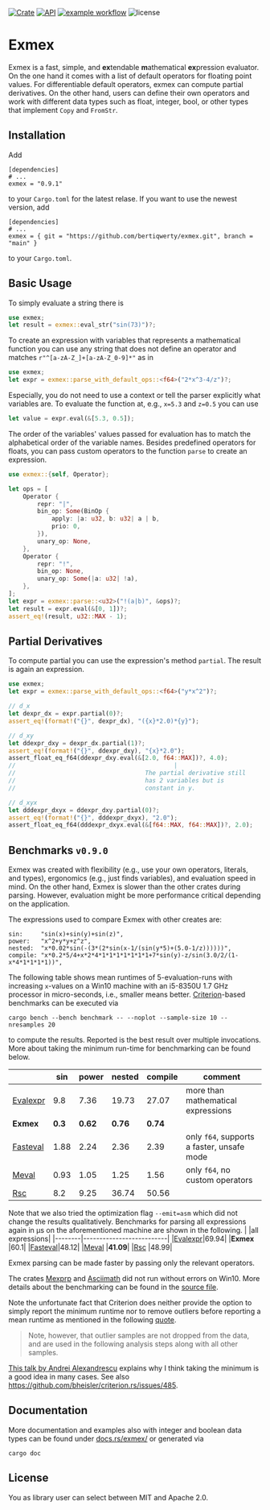 [![Crate](https://img.shields.io/crates/v/exmex.svg)](https://crates.io/crates/exmex)
[![API](https://docs.rs/exmex/badge.svg)](https://docs.rs/exmex)
[![example workflow](https://github.com/bertiqwerty/exmex/actions/workflows/rust.yml/badge.svg)](https://github.com/bertiqwerty/exmex)
![license](https://img.shields.io/crates/l/exmex.svg)
# Exmex

Exmex is a fast, simple, and **ex**tendable **m**athematical **ex**pression evaluator.  
On the one hand it comes with a list of default operators for floating point values. For
differentiable default operators, exmex can compute partial derivatives.
On the other hand, users can define their own operators and work with different data types such
as float, integer, bool, or other types that implement `Copy` and `FromStr`.

## Installation
Add
```
[dependencies]
# ...
exmex = "0.9.1"
```
to your `Cargo.toml` for the latest relase. If you want to use the newest version, add
```
[dependencies]
# ...
exmex = { git = "https://github.com/bertiqwerty/exmex.git", branch = "main" }
```
to your `Cargo.toml`.
## Basic Usage
To simply evaluate a string there is
```rust
use exmex;
let result = exmex::eval_str("sin(73)")?;
```
To create an expression with variables that represents a mathematical function you can
use any string that does not define an operator and matches `r"^[a-zA-Z_]+[a-zA-Z_0-9]*"` as in
```rust
use exmex;
let expr = exmex::parse_with_default_ops::<f64>("2*x^3-4/z")?;
```
Especially, you do not need to use a context or tell the parser explicitly what variables are.
To evaluate the function at, e.g., `x=5.3` and `z=0.5` you can use
```rust
let value = expr.eval(&[5.3, 0.5]);
```
The order of the variables' values passed for evaluation has to match the alphabetical order of the variable names.
Besides predefined operators for floats, you can pass custom operators to the 
function `parse` to create an expression. 
```rust
use exmex::{self, Operator};

let ops = [
    Operator {
        repr: "|",
        bin_op: Some(BinOp {
            apply: |a: u32, b: u32| a | b,
            prio: 0,
        }),
        unary_op: None,
    },
    Operator {
        repr: "!",
        bin_op: None,
        unary_op: Some(|a: u32| !a),
    },
];
let expr = exmex::parse::<u32>("!(a|b)", &ops)?;
let result = expr.eval(&[0, 1])?;
assert_eq!(result, u32::MAX - 1);
```

## Partial Derivatives

To compute partial you can use the expression's method `partial`. The result is again an 
expression.

```rust
use exmex;
let expr = exmex::parse_with_default_ops::<f64>("y*x^2")?;

// d_x
let dexpr_dx = expr.partial(0)?;
assert_eq!(format!("{}", dexpr_dx), "({x}*2.0)*{y}");

// d_xy
let ddexpr_dxy = dexpr_dx.partial(1)?;
assert_eq!(format!("{}", ddexpr_dxy), "{x}*2.0");
assert_float_eq_f64(ddexpr_dxy.eval(&[2.0, f64::MAX])?, 4.0);
//                                            |
//                                    The partial derivative still 
//                                    has 2 variables but is 
//                                    constant in y.

// d_xyx
let dddexpr_dxyx = ddexpr_dxy.partial(0)?;
assert_eq!(format!("{}", dddexpr_dxyx), "2.0");
assert_float_eq_f64(dddexpr_dxyx.eval(&[f64::MAX, f64::MAX])?, 2.0);
```

## Benchmarks `v0.9.0`

Exmex was created with flexibility (e.g., use your own operators, literals, and types), ergonomics (e.g., just finds variables), and evaluation speed in mind. On the other
hand, Exmex is slower than the other crates during parsing. 
However, evaluation might be more performance critical depending on the application. 

The expressions used to compare Exmex with other creates are:
```
sin:     "sin(x)+sin(y)+sin(z)",
power:   "x^2+y*y+z^z",
nested:  "x*0.02*sin(-(3*(2*sin(x-1/(sin(y*5)+(5.0-1/z))))))",
compile: "x*0.2*5/4+x*2*4*1*1*1*1*1*1*1+7*sin(y)-z/sin(3.0/2/(1-x*4*1*1*1*1))",
```
The following
table shows mean runtimes of 5-evaluation-runs with increasing `x`-values on a Win10 machine with an i5-8350U 1.7 GHz processor in micro-seconds, i.e., smaller means better.
[Criterion](https://docs.rs/criterion/0.3.4/criterion/)-based benchmarks can be executed via
```
cargo bench --bench benchmark -- --noplot --sample-size 10 --nresamples 20
```
to compute the results. Reported is the best result over multiple invocations. More about
taking the minimum run-time for benchmarking can be found below.

|        |sin|power|nested| compile|comment|
|--------|---|-----|------|--------|-------|
|[Evalexpr](https://docs.rs/evalexpr/6.3.0/evalexpr/)|9.8|7.36|19.73|27.07|more than mathematical expressions|
|**Exmex**   |**0.3**|**0.62**|**0.76**|**0.74**|
|[Fasteval](https://docs.rs/fasteval/0.2.4/fasteval/)|1.88|2.24| 2.36|2.39|only `f64`, supports a faster, unsafe mode|
|[Meval](https://docs.rs/meval/0.2.0/meval/)   |0.93|1.05| 1.25|1.56|only `f64`, no custom operators|
|[Rsc](https://docs.rs/rsc/2.0.0/rsc/)     |8.2|9.25|36.74|50.56|


Note that we also tried the optimization flag `--emit=asm` which did not change the results qualitatively. Benchmarks for parsing all expressions again in μs on the aforementioned machine are shown in the following.
|        |all expressions|
|--------|--------------------------|
|[Evalexpr](https://docs.rs/evalexpr/6.3.0/evalexpr/)|69.94|
|**Exmex**   |60.1|
|[Fasteval](https://docs.rs/fasteval/0.2.4/fasteval/)|48.12|
|[Meval](https://docs.rs/meval/0.2.0/meval/)   |**41.09**|
|[Rsc](https://docs.rs/rsc/2.0.0/rsc/)     |48.99|

Exmex parsing can be made faster by passing only the relevant operators. 

The crates [Mexprp](https://docs.rs/mexprp/0.3.0/mexprp/) and [Asciimath](https://docs.rs/asciimath/0.8.8/asciimath/) did not run without errors on Win10. More details about the benchmarking can be found in the [source file](https://github.com/bertiqwerty/exmex/blob/main/benches/benchmark.rs). 

Note the unfortunate fact that Criterion does neither provide the option to simply report the minimum runtime nor to remove outliers before reporting a mean runtime as mentioned in the following [quote](https://bheisler.github.io/criterion.rs/book/analysis.html).
> Note, however, that outlier samples are not dropped from the data, and are used in the following analysis steps along with all other samples.

[This talk by
Andrei Alexandrescu](https://youtu.be/vrfYLlR8X8k?t=1024) explains why I think
taking the minimum is a good idea in many cases. See also 
https://github.com/bheisler/criterion.rs/issues/485.




## Documentation
More documentation and examples also with integer and boolean data types can be found under [docs.rs/exmex/](https://docs.rs/exmex/) or generated via
```
cargo doc
```

## License
You as library user can select between MIT and Apache 2.0.
